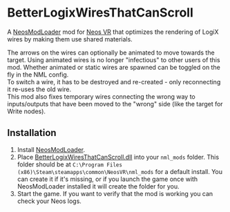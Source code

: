 BetterLogixWiresThatCanScroll
=============================

A [NeosModLoader](https://github.com/zkxs/NeosModLoader) mod for [Neos VR](https://neos.com/) that optimizes the rendering of LogiX wires by making them use shared materials.

The arrows on the wires can optionally be animated to move towards the target. Using animated wires is no longer "infectious" to other users of this mod.
Whether animated or static wires are spawned can be toggled on the fly in the NML config.  
To switch a wire, it has to be destroyed and re-created - only reconnecting it re-uses the old wire.  
This mod also fixes temporary wires connecting the wrong way to inputs/outputs that have been moved to the "wrong" side (like the target for Write nodes).

## Installation
1. Install [NeosModLoader](https://github.com/zkxs/NeosModLoader).
2. Place [BetterLogixWiresThatCanScroll.dll](https://github.com/Banane9/NeosBetterLogixWiresThatCanScroll/releases/latest/download/BetterLogixWiresThatCanScroll.dll) into your `nml_mods` folder. This folder should be at `C:\Program Files (x86)\Steam\steamapps\common\NeosVR\nml_mods` for a default install. You can create it if it's missing, or if you launch the game once with NeosModLoader installed it will create the folder for you.
3. Start the game. If you want to verify that the mod is working you can check your Neos logs.
